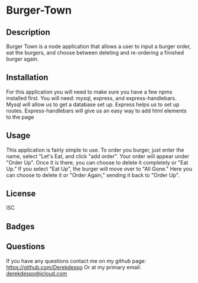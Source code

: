 # Burger-Town

## Description
Burger Town is a node application that allows a user to input a burger order, eat the burgers, and choose between deleting and re-ordering a finished burger again.

## Installation
For this application you will need to make sure you have a few npms installed first. You will need: mysql, express, and express-handlebars. Mysql will allow us to get a database set up. Express helps us to set up routes. Express-handlebars will give us an easy way to add html elements to the page

## Usage
This application is fairly simple to use. To order you burger, just enter the name, select "Let's Eat, and click "add order". Your order will appear under "Order Up". Once it is there, you can choose to delete it completely or "Eat Up." If you select "Eat Up", the burger will move over to "All Gone." Here you can choose to delete it or "Order Again," sending it back to "Order Up".

## License
ISC

## Badges

## Questions
If you have any questions contact me on my github page: https://github.com/Derekdespo
Or at my primary email: derekdespo@icloud.com
